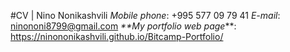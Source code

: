 #CV | Nino Nonikashvili
_Mobile phone_: +995 577 09 79 41
_E-mail_: ninononi8799@gmail.com
_**My portfolio web page_**: 
https://ninononikashvili.github.io/Bitcamp-Portfolio/

